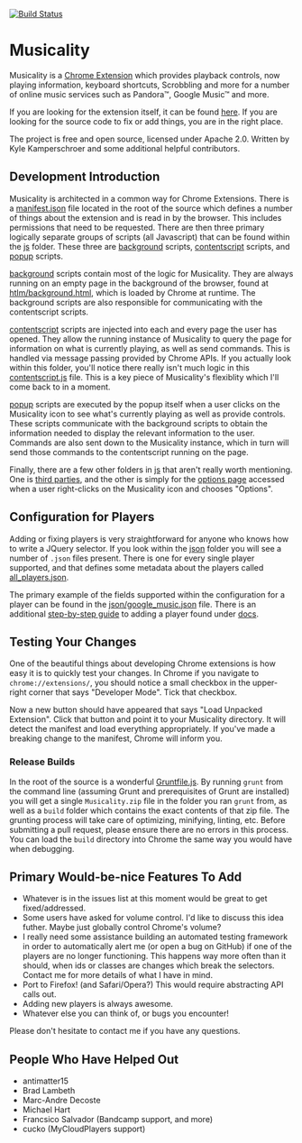 [![Build Status](https://travis-ci.org/kkamperschroer/Musicality.svg?branch=master)](https://travis-ci.org/kkamperschroer/Musicality)

# Musicality

Musicality is a [Chrome Extension](https://chrome.google.com/webstore/detail/fjiolbglibkahkipcdgeepdfdgfkdbee?hl=en-US) which provides playback controls, now playing information, keyboard shortcuts, Scrobbling and more for a number of online music services such as Pandora™, Google Music™ and more.

If you are looking for the extension itself, it can be found [here](https://chrome.google.com/webstore/detail/fjiolbglibkahkipcdgeepdfdgfkdbee?hl=en-US). If you are looking for the source code to fix or add things, you are in the right place.

The project is free and open source, licensed under Apache 2.0. Written by Kyle Kamperschroer and some additional helpful contributors.

## Development Introduction

Musicality is architected in a common way for Chrome Extensions. There is a [manifest.json](manifest.json) file located in the root of the source which defines a number of things about the extension and is read in by the browser. This includes permissions that need to be requested. There are then three primary logically separate groups of scripts (all Javascript) that can be found within the [js](js/) folder. These three are [background](js/background/) scripts, [contentscript](js/contentscript/) scripts, and [popup](js/popup) scripts.

[background](js/background/) scripts contain most of the logic for Musicality. They are always running on an empty page in the background of the browser, found at [htlm/background.html](html/background.html), which is loaded by Chrome at runtime. The background scripts are also responsible for communicating with the contentscript scripts.

[contentscript](js/contentscript) scripts are injected into each and every page the user has opened. They allow the running instance of Musicality to query the page for information on what is currently playing, as well as send commands. This is handled via message passing provided by Chrome APIs. If you actually look within this folder, you'll notice there really isn't much logic in this [contentscript.js](js/contentscript/contentscript.js) file. This is a key piece of Musicality's flexiblity which I'll come back to in a moment.

[popup](js/popup/) scripts are executed by the popup itself when a user clicks on the Musicality icon to see what's currently playing as well as provide controls. These scripts communicate with the background scripts to obtain the information needed to display the relevant information to the user. Commands are also sent down to the Musicality instance, which in turn will send those commands to the contentscript running on the page.

Finally, there are a few other folders in [js](js/) that aren't really worth mentioning. One is [third parties](js/tp/), and the other is simply for the [options page](js/options/) accessed when a user right-clicks on the Musicality icon and chooses "Options".

## Configuration for Players

Adding or fixing players is very straightforward for anyone who knows how to write a JQuery selector. If you look within the [json](json/) folder you will see a number of `.json` files present. There is one for every single player supported, and that defines some metadata about the players called [all_players.json](json/all_players.json).

The primary example of the fields supported within the configuration for a player can be found in the [json/google_music.json](json/google_music.json) file. There is an additional [step-by-step guide](docs/AddingAPlayerGuide.md) to adding a player found under [docs](docs/).

## Testing Your Changes

One of the beautiful things about developing Chrome extensions is how easy it is to quickly test your changes. In Chrome if you navigate to `chrome://extensions/`, you should notice a small checkbox in the upper-right corner that says "Developer Mode". Tick that checkbox.

Now a new button should have appeared that says "Load Unpacked Extension". Click that button and point it to your Musicality directory. It will detect the manifest and load everything appropriately. If you've made a breaking change to the manifest, Chrome will inform you.

### Release Builds

In the root of the source is a wonderful [Gruntfile.js](Gruntfile.js). By running `grunt` from the command line (assuming Grunt and prerequisites of Grunt are installed) you will get a single `Musicality.zip` file in the folder you ran `grunt` from, as well as a `build` folder which contains the exact contents of that zip file. The grunting process will take care of optimizing, minifying, linting, etc. Before submitting a pull request, please ensure there are no errors in this process. You can load the `build` directory into Chrome the same way you would have when debugging.

## Primary Would-be-nice Features To Add

  - Whatever is in the issues list at this moment would be great to get fixed/addressed.
  - Some users have asked for volume control. I'd like to discuss this idea futher. Maybe just globally control Chrome's volume?
  - I really need some assistance building an automated testing framework in order to automatically alert me (or open a bug on GitHub) if one of the players are no longer functioning. This happens way more often than it should, when ids or classes are changes which break the selectors. Contact me for more details of what I have in mind.
  - Port to Firefox! (and Safari/Opera?) This would require abstracting API calls out.
  - Adding new players is always awesome.
  - Whatever else you can think of, or bugs you encounter!

Please don't hesitate to contact me if you have any questions.

## People Who Have Helped Out
  - antimatter15
  - Brad Lambeth
  - Marc-Andre Decoste
  - Michael Hart
  - Francsico Salvador (Bandcamp support, and more)
  - cucko (MyCloudPlayers support)
